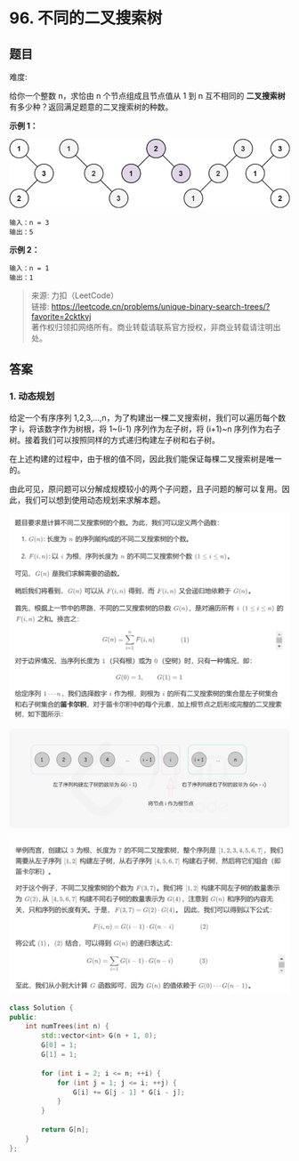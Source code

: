 # 96. 不同的二叉搜索树

## 题目

难度:

给你一个整数 n，求恰由 n 个节点组成且节点值从 1 到 n 互不相同的 **二叉搜索树** 有多少种？返回满足题意的二叉搜索树的种数。

**示例 1：**

![](image/image-20231022181923226.png)

```
输入：n = 3
输出：5

```

**示例 2：**

```
输入：n = 1
输出：1

```

> 来源: 力扣（LeetCode）  
> 链接: <https://leetcode.cn/problems/unique-binary-search-trees/?favorite=2cktkvj>  
> 著作权归领扣网络所有。商业转载请联系官方授权，非商业转载请注明出处。

## 答案

### 1. 动态规划

给定一个有序序列 1,2,3,...,n，为了构建出一棵二叉搜索树，我们可以遍历每个数字 i，将该数字作为树根，将 1~(i-1) 序列作为左子树，将 (i+1)~n 序列作为右子树。接着我们可以按照同样的方式递归构建左子树和右子树。

在上述构建的过程中，由于根的值不同，因此我们能保证每棵二叉搜索树是唯一的。

由此可见，原问题可以分解成规模较小的两个子问题，且子问题的解可以复用。因此，我们可以想到使用动态规划来求解本题。

![](image/image-20230125180613732.png)

![](image/image-20230125181942423.png)

![](image/image-20230125182009697.png)

```c++
class Solution {
public:
    int numTrees(int n) {
        std::vector<int> G(n + 1, 0);
        G[0] = 1;
        G[1] = 1;

        for (int i = 2; i <= n; ++i) {
            for (int j = 1; j <= i; ++j) {
                G[i] += G[j - 1] * G[i - j];
            }
        }

        return G[n];
    }
};
```
